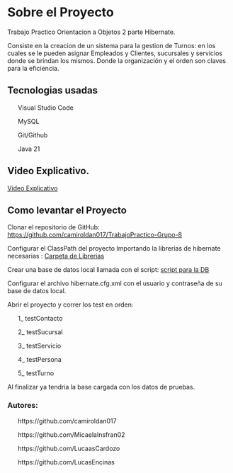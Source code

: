 <h1>Sobre el Proyecto</h1>
<p>Trabajo Practico Orientacion a Objetos 2 parte Hibernate.</p>
<p>Consiste en la creacion de un sistema para la gestion de Turnos: en los cuales se le pueden asignar Empleados y Clientes, sucursales y servicios donde se brindan los mismos. Donde la organización y el orden son
claves para la eficiencia.</p>
<h2>Tecnologias usadas</h2>
<p>
  <ul>Visual Studio Code</ul>
  <ul>MySQL</ul>
  <ul>Git/Github</ul>
  <ul>Java 21</ul>
</p>
<h2>Video Explicativo.</h2>
<a href="https://drive.google.com/file/d/15zOLn6JWwa5OKZCcIcl6CzUsfW8OMr70/view?usp=sharing">Video Explicativo<a/>
<h2>Como levantar el Proyecto</h2>
<p>Clonar el repositorio de GitHub: <a link href>https://github.com/camiroldan017/TrabajoPractico-Grupo-8</a></p>
<p>Configurar el ClassPath del proyecto Importando la librerias de hibernate necesarias : <a href="https://drive.google.com/drive/folders/1hXXRsBPUiKQqUrWJGvNIi4jWgvavh9Vk?usp=drive_link"> Carpeta de Librerias</a> </p>
<p>Crear una base de datos local llamada con el script: <a href="https://drive.google.com/drive/folders/1hXXRsBPUiKQqUrWJGvNIi4jWgvavh9Vk?usp=drive_link">script para la DB</a> </p>
<p>Configurar el archivo hibernate.cfg.xml con el usuario y contraseña de su base de datos local.</p>
<p>Abrir el proyecto y correr los test en orden: 
  <ol>1_ testContacto</ol>
  <ol>2_ testSucursal</ol>
  <ol>3_ testServicio</ol>
  <ol>4_ testPersona</ol>
  <ol>5_ testTurno</ol>
</p>
<p>Al finalizar ya tendria la base cargada con los datos de pruebas.</p>
<h3>Autores:</h3>
<p>
  <ul a link href>https://github.com/camiroldan017</ul>
  <ul a link href>https://github.com/MicaelaInsfran02</ul>
  <ul a link href>https://github.com/LucaasCardozo</ul>
  <ul a link href>https://github.com/LucasEncinas</ul>
</p>

